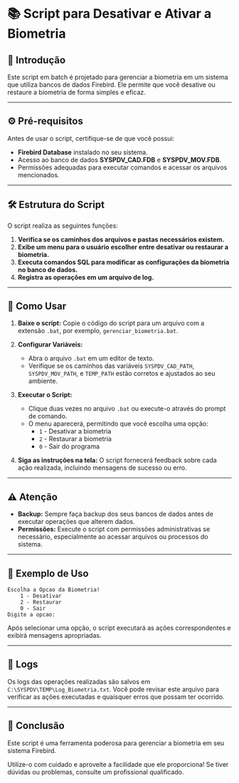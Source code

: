 # 📚 Script para Desativar e Ativar a Biometria

## 📜 Introdução

Este script em batch é projetado para gerenciar a biometria em um sistema que utiliza bancos de dados Firebird. Ele permite que você desative ou restaure a biometria de forma simples e eficaz.

---

## ⚙️ Pré-requisitos

Antes de usar o script, certifique-se de que você possui:

- **Firebird Database** instalado no seu sistema.
- Acesso ao banco de dados **SYSPDV_CAD.FDB** e **SYSPDV_MOV.FDB**.
- Permissões adequadas para executar comandos e acessar os arquivos mencionados.

---

## 🛠️ Estrutura do Script

O script realiza as seguintes funções:

1. **Verifica se os caminhos dos arquivos e pastas necessários existem.**
2. **Exibe um menu para o usuário escolher entre desativar ou restaurar a biometria.**
3. **Executa comandos SQL para modificar as configurações da biometria no banco de dados.**
4. **Registra as operações em um arquivo de log.**

---

## 🚀 Como Usar

1. **Baixe o script:** Copie o código do script para um arquivo com a extensão `.bat`, por exemplo, `gerenciar_biometria.bat`.

2. **Configurar Variáveis:**
   - Abra o arquivo `.bat` em um editor de texto.
   - Verifique se os caminhos das variáveis `SYSPDV_CAD_PATH`, `SYSPDV_MOV_PATH`, e `TEMP_PATH` estão corretos e ajustados ao seu ambiente.

3. **Executar o Script:**
   - Clique duas vezes no arquivo `.bat` ou execute-o através do prompt de comando.
   - O menu aparecerá, permitindo que você escolha uma opção:
     - `1` - Desativar a biometria
     - `2` - Restaurar a biometria
     - `0` - Sair do programa

4. **Siga as instruções na tela:** O script fornecerá feedback sobre cada ação realizada, incluindo mensagens de sucesso ou erro.

---

## ⚠️ Atenção

- **Backup:** Sempre faça backup dos seus bancos de dados antes de executar operações que alterem dados.
- **Permissões:** Execute o script com permissões administrativas se necessário, especialmente ao acessar arquivos ou processos do sistema.

---

## 📝 Exemplo de Uso

```plaintext
Escolha a Opcao da Biometria!
    1 - Desativar
    2 - Restaurar
    0 - Sair
Digite a opcao: 
```

Após selecionar uma opção, o script executará as ações correspondentes e exibirá mensagens apropriadas.

---

## 📂 Logs

Os logs das operações realizadas são salvos em `C:\SYSPDV\TEMP\Log_Biometria.txt`. 
Você pode revisar este arquivo para verificar as ações executadas e quaisquer erros que possam ter ocorrido.

---

## 🎉 Conclusão

Este script é uma ferramenta poderosa para gerenciar a biometria em seu sistema Firebird. 

Utilize-o com cuidado e aproveite a facilidade que ele proporciona! Se tiver dúvidas ou problemas, consulte um profissional qualificado.